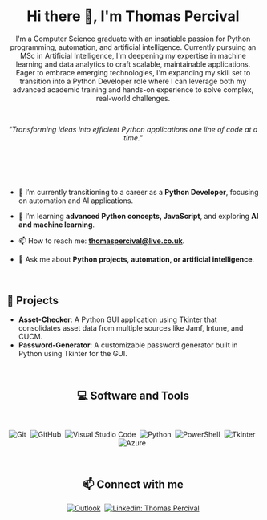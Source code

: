 <h1 align="center"> Hi there 👋, I'm Thomas Percival </h1>

<p align="center">
I'm a Computer Science graduate with an insatiable passion for Python programming, automation, and artificial intelligence. Currently pursuing an MSc in Artificial Intelligence, I'm deepening my expertise in machine learning and data analytics to craft scalable, maintainable applications. Eager to embrace emerging technologies, I'm expanding my skill set to transition into a Python Developer role where I can leverage both my advanced academic training and hands-on experience to solve complex, real-world challenges.
</p>

<br>

<p align="center"><i>"Transforming ideas into efficient Python applications one line of code at a time."</i></p>

<br>

##

<br>

- 🔭 I’m currently transitioning to a career as a **Python Developer**, focusing on automation and AI applications.
  
- 🌱 I’m learning **advanced Python concepts, JavaScript**, and exploring **AI and machine learning**.
  
- 📫 How to reach me: **thomaspercival@live.co.uk**.
  
- 💬 Ask me about **Python projects, automation, or artificial intelligence**.

<br>

## 🚀 Projects

- **Asset-Checker**: A Python GUI application using Tkinter that consolidates asset data from multiple sources like Jamf, Intune, and CUCM.
- **Password-Generator**: A customizable password generator built in Python using Tkinter for the GUI.

<br>

<div align = "center">
  
<h2><b>💻 Software and Tools</b></h2>

<br>

![Git](https://img.shields.io/badge/-Git-F05032?style=for-the-badge&logo=git&logoColor=white)&nbsp;
![GitHub](https://img.shields.io/badge/-GitHub-181717?style=for-the-badge&logo=github)&nbsp;
![Visual Studio Code](https://img.shields.io/badge/-VSCODE-007ACC?style=for-the-badge&&logo=visual-studio-code&logoColor=white)&nbsp;
![Python](https://img.shields.io/badge/-Python-3776AB?style=for-the-badge&logo=python&logoColor=white)&nbsp;
![PowerShell](https://img.shields.io/badge/-PowerShell-5391FE?style=for-the-badge&logo=powershell&logoColor=white)&nbsp;
![Tkinter](https://img.shields.io/badge/-Tkinter-blue?style=for-the-badge)&nbsp;
![Azure](https://img.shields.io/badge/-Azure-0089D6?style=for-the-badge&logo=microsoft-azure&logoColor=white)&nbsp;

</div>

<br>

<h2 align="center">📫 Connect with me</h2>

<div align = "center">
  
[![Outlook](https://img.shields.io/badge/Microsoft_Outlook-0078D4?style=for-the-badge&logo=microsoft-outlook&logoColor=white&link=mailto:thomaspercival@live.co.uk)](mailto:thomaspercival@live.co.uk)&nbsp; 
[![Linkedin: Thomas Percival](https://img.shields.io/badge/-linkedin-blue?style=for-the-badge&logo=Linkedin&logoColor=white&link=https://www.linkedin.com/in/thomaspercival)](https://www.linkedin.com/in/thomaspercival)
  
</div>

<br>
